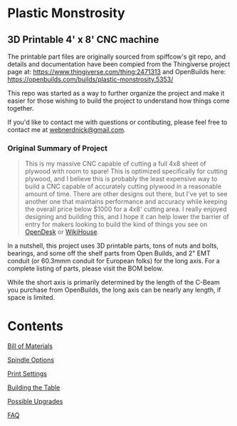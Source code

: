 # Plastic Monstrosity
## 3D Printable 4' x 8' CNC machine


The printable part files are originally sourced from spiffcow's git repo, and details and documentation have been compied from the Thingiverse project page at: https://www.thingiverse.com/thing:2471313 and OpenBuilds here: https://openbuilds.com/builds/plastic-monstrosity.5353/

This repo was started as a way to further organize the project and make it easier for those wishing to build the project to understand how things come together. 

If you'd like to contact me with questions or contibuting, please feel free to contact me at webnerdnick@gmail.com.

### Original Summary of Project
> This is my massive CNC capable of cutting a full 4x8 sheet of plywood with room to spare! This is optimized specifically for cutting plywood, and I believe this is probably the least expensive way to build a CNC capable of accurately cutting plywood in a reasonable amount of time. There are other designs out there, but I've yet to see another one that maintains performance and accuracy while keeping the overall price below $1000 for a 4x8' cutting area. I really enjoyed designing and building this, and I hope it can help lower the barrier of entry for makers looking to build the kind of things you see on [OpenDesk](http://www.opendesk.cc) or [WikiHouse](https://wikihouse.cc/).


In a nutshell, this project uses 3D printable parts, tons of nuts and bolts, bearings, and some off the shelf parts from Open Builds, and 2" EMT conduit (or 60.3mmm conduit for European folks) for the long axis. For a complete listing of parts, please visit the BOM below.

While the short axis is primarily determined by the length of the C-Beam you purchase from OpenBuilds, the long axis can be nearly any length, if space is limited.

# Contents
[Bill of Materials](bom.md)

[Spindle Options](spindles.md)

[Print Settings](print_settings.md)

[Building the Table](table.md)

[Possible Upgrades](upgrades.md)

[FAQ](faq.md)